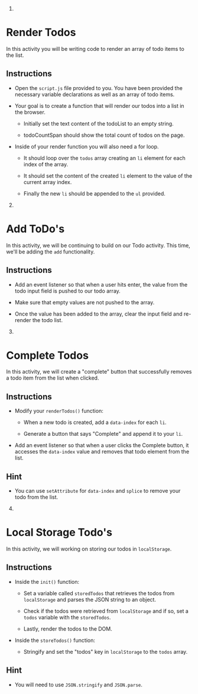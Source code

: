 1. 
# Render Todos

In this activity you will be writing code to render an array of todo items to the list.

## Instructions

* Open the `script.js` file provided to you. You have been provided the necessary variable declarations as well as an array of todo items.

* Your goal is to create a function that will render our todos into a list in the browser.

  * Initially set the text content of the todoList to an empty string.
  
  * todoCountSpan should show the total count of todos on the page.
  
* Inside of your render function you will also need a for loop.

  * It should loop over the `todos` array creating an `li` element for each index of the array.
  
  * It should set the content of the created `li` element to the value of the current array index.
  
  * Finally the new `li` should be appended to the `ul` provided.

2. 
# Add ToDo's

In this activity, we will be continuing to build on our Todo activity. This time, we'll be adding the `add` functionality.

## Instructions

* Add an event listener so that when a user hits enter, the value from the todo input field is pushed to our todo array.

* Make sure that empty values are not pushed to the array.

* Once the value has been added to the array, clear the input field and re-render the todo list.

3. 
# Complete Todos

In this activity, we will create a "complete" button that successfully removes a todo item from the list when clicked.

## Instructions

* Modify your `renderTodos()` function:

  * When a new todo is created, add a `data-index` for each `li`.

  * Generate a button that says "Complete" and append it to your `li`.

* Add an event listener so that when a user clicks the Complete button, it accesses the `data-index` value and removes that todo element from the list.

## Hint

* You can use `setAttribute` for `data-index` and `splice` to remove your todo from the list.

4.
# Local Storage Todo's

In this activity, we will working on storing our todos in `localStorage`. 

## Instructions

* Inside the `init()` function:

  * Set a variable called `storedTodos` that retrieves the todos from `localStorage` and parses the JSON string to an object.

  * Check if the todos were retrieved from `localStorage` and if so, set a `todos` variable with the `storedTodos`.

  * Lastly, render the todos to the DOM.

* Inside the `storeTodos()` function:

  * Stringify and set the "todos" key in `localStorage` to the `todos` array.

## Hint

* You will need to use `JSON.stringify` and `JSON.parse`.
